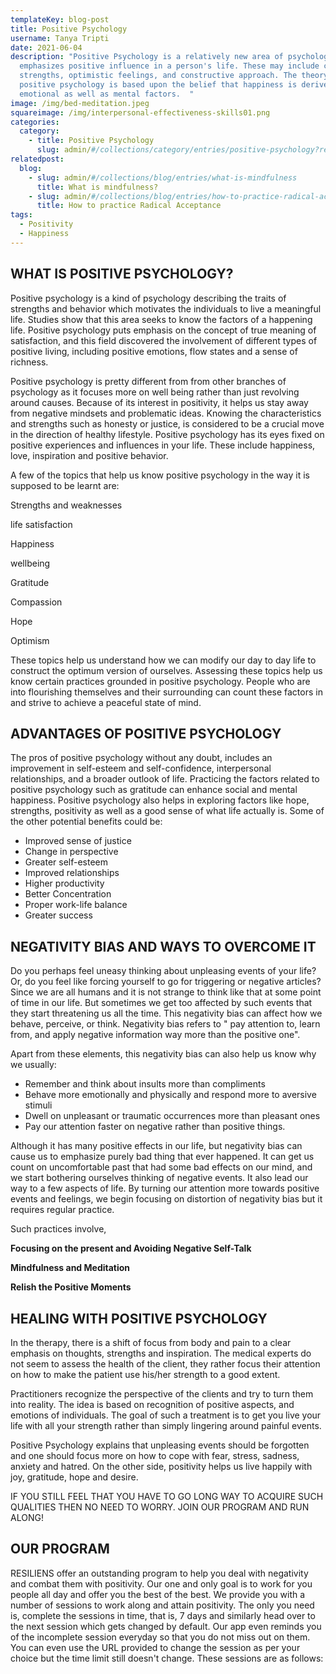 ```yaml
---
templateKey: blog-post
title: Positive Psychology
username: Tanya Tripti
date: 2021-06-04
description: "Positive Psychology is a relatively new area of psychology that
  emphasizes positive influence in a person's life. These may include character
  strengths, optimistic feelings, and constructive approach. The theory of
  positive psychology is based upon the belief that happiness is derived from
  emotional as well as mental factors.  "
image: /img/bed-meditation.jpeg
squareimage: /img/interpersonal-effectiveness-skills01.png
categories:
  category:
    - title: Positive Psychology
      slug: admin/#/collections/category/entries/positive-psychology?ref=workflow
relatedpost:
  blog:
    - slug: admin/#/collections/blog/entries/what-is-mindfulness
      title: What is mindfulness?
    - slug: admin/#/collections/blog/entries/how-to-practice-radical-acceptance
      title: How to practice Radical Acceptance
tags:
  - Positivity
  - Happiness
---
```

<!--StartFragment-->

## **WHAT IS POSITIVE PSYCHOLOGY?**

Positive psychology is a kind of psychology describing the traits of strengths and behavior which motivates the individuals to live a meaningful life. Studies show that this area seeks to know the factors of a happening life. Positive psychology puts emphasis on the concept of true meaning of satisfaction, and this field discovered the involvement of different types of positive living, including positive emotions, flow states and a sense of richness.

Positive psychology is pretty different from from other branches of psychology as it focuses more on well being rather than just revolving around causes. Because of its interest in positivity, it helps us stay away from negative mindsets and problematic ideas. Knowing the characteristics and strengths such as honesty or justice, is considered to be a crucial move in the direction of healthy lifestyle. Positive psychology has its eyes fixed on positive experiences and influences in your life. These include happiness, love, inspiration and positive behavior.

A few of the topics that help us know positive psychology in the way it is supposed to be learnt are:

Strengths and weaknesses

life satisfaction

Happiness

wellbeing

Gratitude

Compassion

Hope

Optimism

These topics help us understand how we can modify our day to day life to construct the optimum version of ourselves. Assessing these topics help us know certain practices grounded in positive psychology. People who are into flourishing themselves and their surrounding can count these factors in and strive to achieve a peaceful state of mind.

## **ADVANTAGES OF POSITIVE PSYCHOLOGY**

The pros of positive psychology without any doubt, includes an improvement in self-esteem and self-confidence, interpersonal relationships, and a broader outlook of life. Practicing the factors related to positive psychology such as gratitude can enhance social and mental happiness. Positive psychology also helps in exploring factors like hope, strengths, positivity as well as a good sense of what life actually is. Some of the other potential benefits could be:

* Improved sense of justice
* Change in perspective
* Greater self-esteem
* Improved relationships
* Higher productivity
* Better Concentration
* Proper work-life balance
* Greater success

## **NEGATIVITY BIAS AND WAYS TO OVERCOME IT**

Do you perhaps feel uneasy thinking about unpleasing events of your life? Or, do you feel like forcing yourself to go for triggering or negative articles?  Since we are all humans and it is not strange to think like that at some point of time in our life. But sometimes we get too affected by such events that they start threatening us all the time. This negativity bias can affect how we behave, perceive, or think. Negativity bias refers to " pay attention to, learn from, and apply negative information way more than the positive one". 

Apart from these elements, this negativity bias can also help us know why we usually:

* Remember and think about insults more than compliments
* Behave more emotionally and physically and respond more to aversive stimuli
* Dwell on unpleasant or traumatic occurrences more than pleasant ones
* Pay our attention faster on negative rather than positive things.

Although it has many positive effects in our life, but negativity bias can cause us to emphasize purely bad thing that ever happened. It can get us count on uncomfortable past that had some bad effects on our mind, and we start bothering ourselves thinking of negative events. It also lead our way to a few aspects of life. By turning our attention more towards positive events and feelings, we begin focusing on distortion of negativity bias but it requires regular practice. 

Such practices involve,

**Focusing on the present and Avoiding Negative Self-Talk**

**Mindfulness and Meditation**

**Relish the Positive Moments**

## **HEALING WITH POSITIVE PSYCHOLOGY**

In the therapy, there is a shift of focus from body and pain to a clear emphasis on thoughts, strengths and inspiration. The medical experts do not seem to assess the health of the client, they rather focus their attention on how to make the patient use his/her strength to a good extent.

Practitioners recognize the perspective of the clients and try to turn them into reality. The idea is based on recognition of positive aspects, and emotions of individuals. The goal of such a treatment is to get you live your life with all your strength rather than simply lingering around painful events.

Positive Psychology explains that unpleasing events should be forgotten and one should focus more on how to cope with fear, stress, sadness, anxiety and hatred. On the other side, positivity helps us live happily with joy, gratitude, hope and desire.

IF YOU STILL FEEL THAT YOU HAVE TO GO LONG WAY TO ACQUIRE SUCH QUALITIES THEN NO NEED TO WORRY. JOIN OUR PROGRAM AND RUN ALONG!

## **OUR PROGRAM**

RESILIENS offer an outstanding program to help you deal with negativity and combat them with positivity. Our one and only goal is to work for you people all day and offer you the best of the best. We provide you with a number of sessions to work along and attain positivity. The only you need is, complete the sessions in time, that is, 7 days and similarly head over to the next session which gets changed by default. Our app even reminds you of the incomplete session everyday so that you do not miss out on them. You can even use the URL provided to change the session as per your choice but the time limit still doesn't change. These sessions are as follows: 



<!--EndFragment-->